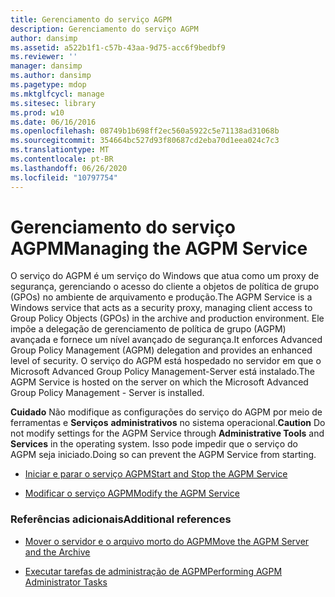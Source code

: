 ```yaml
---
title: Gerenciamento do serviço AGPM
description: Gerenciamento do serviço AGPM
author: dansimp
ms.assetid: a522b1f1-c57b-43aa-9d75-acc6f9bedbf9
ms.reviewer: ''
manager: dansimp
ms.author: dansimp
ms.pagetype: mdop
ms.mktglfcycl: manage
ms.sitesec: library
ms.prod: w10
ms.date: 06/16/2016
ms.openlocfilehash: 08749b1b698ff2ec560a5922c5e71138ad31068b
ms.sourcegitcommit: 354664bc527d93f80687cd2eba70d1eea024c7c3
ms.translationtype: MT
ms.contentlocale: pt-BR
ms.lasthandoff: 06/26/2020
ms.locfileid: "10797754"
---
```

# <span data-ttu-id="a24c7-103">Gerenciamento do serviço AGPM</span><span class="sxs-lookup"><span data-stu-id="a24c7-103">Managing the AGPM Service</span></span>


<span data-ttu-id="a24c7-104">O serviço do AGPM é um serviço do Windows que atua como um proxy de segurança, gerenciando o acesso do cliente a objetos de política de grupo (GPOs) no ambiente de arquivamento e produção.</span><span class="sxs-lookup"><span data-stu-id="a24c7-104">The AGPM Service is a Windows service that acts as a security proxy, managing client access to Group Policy Objects (GPOs) in the archive and production environment.</span></span> <span data-ttu-id="a24c7-105">Ele impõe a delegação de gerenciamento de política de grupo (AGPM) avançada e fornece um nível avançado de segurança.</span><span class="sxs-lookup"><span data-stu-id="a24c7-105">It enforces Advanced Group Policy Management (AGPM) delegation and provides an enhanced level of security.</span></span> <span data-ttu-id="a24c7-106">O serviço do AGPM está hospedado no servidor em que o Microsoft Advanced Group Policy Management-Server está instalado.</span><span class="sxs-lookup"><span data-stu-id="a24c7-106">The AGPM Service is hosted on the server on which the Microsoft Advanced Group Policy Management - Server is installed.</span></span>

<span data-ttu-id="a24c7-107">**Cuidado**  Não modifique as configurações do serviço do AGPM por meio de ferramentas e **Serviços** **administrativos** no sistema operacional.</span><span class="sxs-lookup"><span data-stu-id="a24c7-107">**Caution** Do not modify settings for the AGPM Service through **Administrative Tools** and **Services** in the operating system.</span></span> <span data-ttu-id="a24c7-108">Isso pode impedir que o serviço do AGPM seja iniciado.</span><span class="sxs-lookup"><span data-stu-id="a24c7-108">Doing so can prevent the AGPM Service from starting.</span></span>

 

-   [<span data-ttu-id="a24c7-109">Iniciar e parar o serviço AGPM</span><span class="sxs-lookup"><span data-stu-id="a24c7-109">Start and Stop the AGPM Service</span></span>](start-and-stop-the-agpm-service-agpm30ops.md)

-   [<span data-ttu-id="a24c7-110">Modificar o serviço AGPM</span><span class="sxs-lookup"><span data-stu-id="a24c7-110">Modify the AGPM Service</span></span>](modify-the-agpm-service-agpm30ops.md)

### <span data-ttu-id="a24c7-111">Referências adicionais</span><span class="sxs-lookup"><span data-stu-id="a24c7-111">Additional references</span></span>

-   [<span data-ttu-id="a24c7-112">Mover o servidor e o arquivo morto do AGPM</span><span class="sxs-lookup"><span data-stu-id="a24c7-112">Move the AGPM Server and the Archive</span></span>](move-the-agpm-server-and-the-archive.md)

-   [<span data-ttu-id="a24c7-113">Executar tarefas de administração de AGPM</span><span class="sxs-lookup"><span data-stu-id="a24c7-113">Performing AGPM Administrator Tasks</span></span>](performing-agpm-administrator-tasks-agpm30ops.md)

 

 





